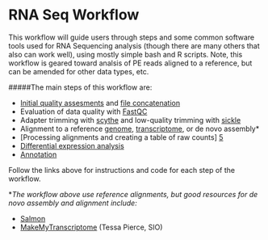 # RNA Seq Workflow

This workflow will guide users through steps and some common software tools used for RNA Sequencing analysis (though there are many others that also can work well), using mostly simple bash and R scripts. Note, this workflow is geared toward analsis of PE reads aligned to a reference, but can be amended for other data types, etc.

#####The main steps of this workflow are:

- [Initial quality assesments][11] and [file concatenation][7]
- Evaluation of data quality with [FastQC][3] 
- Adapter trimming with [scythe][1] and low-quality trimming with [sickle][2]
- Alignment to a reference [genome][6], [transcriptome][4], or de novo assembly*
- [Processing alignments and creating a table of raw counts] [5]
- [Differential expression analysis][8]
- [Annotation][9]

Follow the links above for instructions and code for each step of the workflow.  

**The workflow above use reference alignments, but good resources for de novo assembly and alignment include:*
- [Salmon][12]
- [MakeMyTranscriptome][10] (Tessa Pierce, SIO)

[1]: https://github.com/lkomoro/RNA-Seq-Workflow/blob/master/scythe.Rmd
[2]: https://github.com/lkomoro/RNA-Seq-Workflow/blob/master/sickle.Rmd
[3]: https://github.com/lkomoro/RNA-Seq-Workflow/blob/master/fastqc.Rmd
[4]: https://github.com/lkomoro/RNA-Seq-Workflow/blob/master/BWA.Rmd
[5]: https://github.com/lkomoro/RNA-Seq-Workflow/blob/master/processing_alignments.Rmd
[6]:https://github.com/lkomoro/RNA-Seq-Workflow/blob/master/tophat.Rmd
[7]:https://github.com/lkomoro/RNA-Seq-Workflow/blob/master/Concatenation.Rmd
[8]:https://github.com/lkomoro/RNA-Seq-Workflow/blob/master/DE.Rmd
[9]:https://github.com/lkomoro/RNA-Seq-Workflow/blob/master/Annotation.Rmd
[10]:https://github.com/bluegenes/MakeMyTranscriptome
[11]:https://github.com/lkomoro/RNA-Seq-Workflow/blob/master/Initial_dataqualityassess.Rmd
[12]:https://github.com/SIO-BUG/BUG-Resources/blob/master/tutorials/salmon.rst
